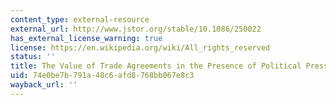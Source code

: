 ```yaml
---
content_type: external-resource
external_url: http://www.jstor.org/stable/10.1086/250022
has_external_license_warning: true
license: https://en.wikipedia.org/wiki/All_rights_reserved
status: ''
title: The Value of Trade Agreements in the Presence of Political Pressures
uid: 74e0be7b-791a-48c6-afd8-768bb067e8c3
wayback_url: ''
---
```

